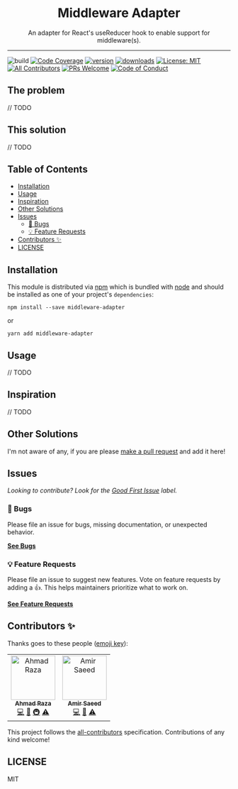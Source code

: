 <div align="center">
<h1>Middleware Adapter</h1>

<p>An adapter for React&#39;s useReducer hook to enable support for middleware(s).</p>
</div>

---

<!-- prettier-ignore-start -->
![build]
[![Code Coverage][coverage-badge]][coverage]
[![version][version-badge]][package]
[![downloads][downloads-badge]][npmtrends]
[![License: MIT](https://img.shields.io/badge/License-MIT-yellow.svg)][license]
[![All Contributors](https://img.shields.io/badge/all_contributors-2-orange.svg?style=flat-square)](#contributors-)
[![PRs Welcome][prs-badge]][prs]
[![Code of Conduct][coc-badge]][coc]
<!-- prettier-ignore-end -->

## The problem

// TODO

## This solution

// TODO

## Table of Contents

<!-- START doctoc generated TOC please keep comment here to allow auto update -->
<!-- DON'T EDIT THIS SECTION, INSTEAD RE-RUN doctoc TO UPDATE -->

- [Installation](#installation)
- [Usage](#usage)
- [Inspiration](#inspiration)
- [Other Solutions](#other-solutions)
- [Issues](#issues)
  - [🐛 Bugs](#-bugs)
  - [💡 Feature Requests](#-feature-requests)
- [Contributors ✨](#contributors-)
- [LICENSE](#license)

<!-- END doctoc generated TOC please keep comment here to allow auto update -->

## Installation

This module is distributed via [npm][npm] which is bundled with [node][node] and
should be installed as one of your project's `dependencies`:

```
npm install --save middleware-adapter
```

or

```
yarn add middleware-adapter
```

## Usage

// TODO

## Inspiration

// TODO

## Other Solutions

I'm not aware of any, if you are please [make a pull request][prs] and add it
here!

## Issues

_Looking to contribute? Look for the [Good First Issue][good-first-issue]
label._

### 🐛 Bugs

Please file an issue for bugs, missing documentation, or unexpected behavior.

[**See Bugs**][bugs]

### 💡 Feature Requests

Please file an issue to suggest new features. Vote on feature requests by adding
a 👍. This helps maintainers prioritize what to work on.

[**See Feature Requests**][requests]

## Contributors ✨

Thanks goes to these people ([emoji key][emojis]):

<!-- ALL-CONTRIBUTORS-LIST:START - Do not remove or modify this section -->
<!-- prettier-ignore-start -->
<!-- markdownlint-disable -->
<table>
  <tr>
    <td align="center">
      <a href="https://github.com/iamfotx">
        <img src="https://github.com/iamfotx.png" width="100px;" alt="Ahmad Raza"/>
        <br />
        <sub>
          <b>Ahmad Raza</b>
        </sub>
      </a>
      <br />
      <a href="https://github.com/iamfotx/middleware-adapter/commits?author=iamfotx" title="Code">💻</a>
      <a href="https://github.com/iamfotx/middleware-adapter/commits?author=iamfotx" title="Documentation">📖</a> 
      <a href="#infra-iamfotx" title="Infrastructure (Hosting, Build-Tools, etc)">🚇</a>
      <a href="https://github.com/iamfotx/middleware-adapter/commits?author=iamfotx" title="Tests">⚠️</a>
    </td>
    <td align="center">
      <a href="https://github.com/amirsaeed671">
        <img src="https://github.com/amirsaeed671.png" width="100px;" alt="Amir Saeed"/>
        <br />
        <sub>
          <b>Amir Saeed</b>
        </sub>
      </a>
      <br />
      <a href="https://github.com/iamfotx/middleware-adapter/commits?author=amirsaeed671" title="Code">💻</a>
      <a href="https://github.com/iamfotx/middleware-adapter/commits?author=amirsaeed671" title="Documentation">📖</a> 
      <a href="https://github.com/iamfotx/middleware-adapter/commits?author=amirsaeed671" title="Tests">⚠️</a>
    </td>
  </tr>
</table>

<!-- markdownlint-enable -->
<!-- prettier-ignore-end -->

<!-- ALL-CONTRIBUTORS-LIST:END -->

This project follows the [all-contributors][all-contributors] specification.
Contributions of any kind welcome!

## LICENSE

MIT

<!-- prettier-ignore-start -->
[npm]: https://www.npmjs.com
[node]: https://nodejs.org
[license]: https://github.com/iamfotx/middleware-adapter/blob/master/LICENSE
[prs-badge]: https://img.shields.io/badge/PRs-welcome-brightgreen.svg?style=flat-square
[prs]: http://makeapullrequest.com
[coc-badge]: https://img.shields.io/badge/code%20of-conduct-ff69b4.svg?style=flat-square
[coc]: https://github.com/iamfotx/middleware-adapter/blob/master/other/CODE_OF_CONDUCT.md
[emojis]: https://github.com/all-contributors/all-contributors#emoji-key
[all-contributors]: https://github.com/all-contributors/all-contributors
[bugs]: https://github.com/iamfotx/middleware-adapter/issues?utf8=%E2%9C%93&q=is%3Aissue+is%3Aopen+sort%3Acreated-desc+label%3Abug
[requests]: https://github.com/iamfotx/middleware-adapter/issues?utf8=%E2%9C%93&q=is%3Aissue+is%3Aopen+sort%3Areactions-%2B1-desc+label%3Aenhancement
[good-first-issue]: https://github.com/iamfotx/middleware-adapter/issues?utf8=%E2%9C%93&q=is%3Aissue+is%3Aopen+sort%3Areactions-%2B1-desc+label%3Aenhancement+label%3A%22good+first+issue%22
[build]: https://github.com/iamfotx/middleware-adapter/workflows/CI%2FCD/badge.svg
[coverage-badge]: https://img.shields.io/codecov/c/github/iamfotx/middleware-adapter.svg?style=flat-square
[coverage]: https://codecov.io/github/iamfotx/middleware-adapter
[version-badge]: https://img.shields.io/npm/v/middleware-adapter.svg?style=flat-square
[package]: https://www.npmjs.com/package/@iamfotx/middleware-adapter
[downloads-badge]: https://img.shields.io/npm/dm/@iamfotx/middleware-adapter.svg?style=flat-square
[npmtrends]: http://www.npmtrends.com/@iamfotx/middleware-adapter
[license-badge]: https://img.shields.io/npm/l/middleware-adapter.svg?style=flat-square
<!-- prettier-ignore-end -->
